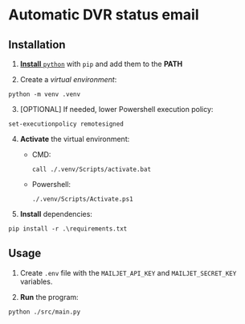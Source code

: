# Automatic DVR status email

## Installation

1. [**Install** `python`](https://www.freecodecamp.org/italian/news/come-installare-python-su-windows/) with `pip` and add them to the **PATH**

2. Create a *virtual environment*:
```shell
python -m venv .venv
```

3. [OPTIONAL] If needed, lower Powershell execution policy:
```shell
set-executionpolicy remotesigned
```

4. **Activate** the virtual environment:
    - CMD:
        ```shell
        call ./.venv/Scripts/activate.bat
        ```
    - Powershell:
        ```shell
        ./.venv/Scripts/Activate.ps1
        ```

5. **Install** dependencies:
```shell
pip install -r .\requirements.txt
```

## Usage

1. Create `.env` file with the `MAILJET_API_KEY` and `MAILJET_SECRET_KEY` variables.

2. **Run** the program:
```shell
python ./src/main.py
```